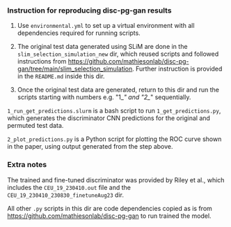 ### Instruction for reproducing disc-pg-gan results
1. Use `environmental.yml` to set up a virtual environment with all dependencies required for running scripts.

2. The original test data generated using SLiM are done in the `slim_selection_simulation_new` dir,
which reused scripts and followed instructions from https://github.com/mathiesonlab/disc-pg-gan/tree/main/slim_selection_simulation.
Further instruction is provided in the `README.md` inside this dir.

3. Once the original test data are generated, return to this dir and run the scripts starting with numbers e.g. "1_*" and "2_*" sequentially.

`1_run_get_predictions.slurm` is a bash script to run `1_get_predictions.py`, which generates the discriminator CNN predictions for the original and permuted test data.

`2_plot_predictions.py` is a Python script for plotting the ROC curve shown in the paper, using output generated from the step above.

### Extra notes
The trained and fine-tuned discriminator was provided by Riley et al., which includes the `CEU_19_230410.out` file and the `CEU_19_230410_230830_finetuneAug23` dir.

All other `.py` scripts in this dir are code dependencies copied as is from https://github.com/mathiesonlab/disc-pg-gan to run trained the model.
